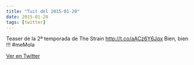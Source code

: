 ```yaml
---
title: "Tuit del 2015-01-20"
date: 2015-01-20
tags: [twitter]
---
```


Teaser de la 2ª temporada de The Strain http://t.co/aACz6Y6Jqx Bien, bien !!! #meMola



[Ver en Twitter](https://twitter.com/i/web/status/557346351407984640)
